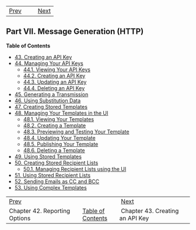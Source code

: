 |     |     |     |
| --- | --- | --- |
| [Prev](smtp_reporting_options)  |   |  [Next](create_apikey) |
## Part VII. Message Generation (HTTP)
**Table of Contents**
* [43\. Creating an API Key](create_apikey)
* [44\. Managing Your API Keys](web-ui.apikeys)
    * [44.1\. Viewing Your API Keys](web-ui.apikeys#web-ui.apikeys.viewing)
    * [44.2\. Creating an API Key](web-ui.apikeys.create)
    * [44.3\. Updating an API Key](web-ui.apikeys.update)
    * [44.4\. Deleting an API Key](web-ui.apikeys.delete)
* [45\. Generating a Transmission](message_gen)
* [46\. Using Substitution Data](substitution_data)
* [47\. Creating Stored Templates](stored_template)
* [48\. Managing Your Templates in the UI](web-ui.templates)
    * [48.1\. Viewing Your Templates](web-ui.templates#web-ui.templates.view)
    * [48.2\. Creating a Template](web-ui.templates.create)
    * [48.3\. Previewing and Testing Your Template](web-ui.templates.preview)
    * [48.4\. Updating Your Template](web-ui.update.template)
    * [48.5\. Publishing Your Template](web-ui.templates.publish)
    * [48.6\. Deleting a Template](web-ui.templates.delete)
* [49\. Using Stored Templates](using_template)
* [50\. Creating Stored Recipient Lists](stored_list)
    * [50.1\. Managing Recipient Lists using the UI](stored_list#manage_list_ui)
* [51\. Using Stored Recipient Lists](using_list)
* [52\. Sending Emails as CC and BCC](sending_cc_bcc)
* [53\. Using Complex Templates](complex_template)

|     |     |     |
| --- | --- | --- |
| [Prev](smtp_reporting_options)  |   |  [Next](create_apikey) |
| Chapter 42. Reporting Options  | [Table of Contents](index) |  Chapter 43. Creating an API Key |
